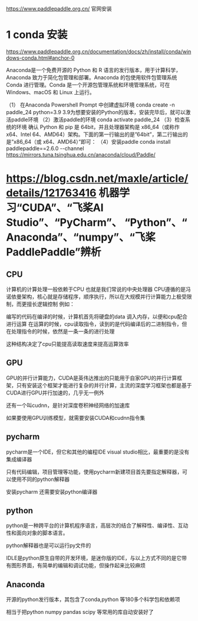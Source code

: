 https://www.paddlepaddle.org.cn/  官网安装

# 1 conda 安装
https://www.paddlepaddle.org.cn/documentation/docs/zh/install/conda/windows-conda.html#anchor-0

Anaconda是一个免费开源的 Python 和 R 语言的发行版本，用于计算科学，Anaconda 致力于简化包管理和部署。Anaconda 的包使用软件包管理系统 Conda 进行管理。Conda 是一个开源包管理系统和环境管理系统，可在 Windows、macOS 和 Linux 上运行。

（1） 在Anaconda Powershell Prompt 中创建虚拟环境
    conda create -n paddle_24 python=3.9
    3.9为想要安装的Python的版本，安装完毕后，就可以激活paddle环境
（2）激活paddle的环境
    conda activate paddle_24
（3）检查系统的环境
    确认 Python 和 pip 是 64bit，并且处理器架构是 x86_64（或称作 x64、Intel 64、AMD64）架构。下面的第一行输出的是”64bit”，第二行输出的是”x86_64（或 x64、AMD64）”即可：
（4）安装paddle
conda install paddlepaddle==2.6.0 --channel https://mirrors.tuna.tsinghua.edu.cn/anaconda/cloud/Paddle/

# https://blog.csdn.net/maxle/article/details/121763416  机器学习“CUDA”、“飞桨AI Studio”、“PyCharm”、 “Python”、“ Anaconda”、“numpy”、“飞桨PaddlePaddle”辨析

## CPU

计算机的计算处理一般依赖于CPU   也就是我们常说的中央处理器
CPU遵循的是冯诺依曼架构，核心就是存储程序，顺序执行，所以在大规模并行计算能力上极受限制，而更擅长逻辑控制
例如：

编写的代码在编译的时候，计算机首先将硬盘的data 调入内存，以便和cpu配合进行运算
在运算的时候，cpu读取指令，读到的是代码编译后的二进制指令，但在处理指令的时候，依然是一条一条的进行处理

这种结构决定了cpu只能提高读取速度来提高运算效率

## GPU

GPU的并行计算能力，CUDA是英伟达推出的只能用于自家GPU的并行计算框架，只有安装这个框架才能进行复杂的并行计算，主流的深度学习框架也都是基于CUDA进行GPU并行加速的，几乎无一例外

还有一个叫cudnn，是针对深度卷积神经网络的加速库

如果要使用GPU训练模型，就需要安装CUDA和cudnn指令集

## pycharm

pycharm是一个IDE，但它和其他的编程IDE  visual studio相比，最重要的是没有集成编译器

只有代码编辑，项目管理等功能，使用pycharm新建项目首先要指定解释器，可以使用不同的python解释器

安装pycharm  还需要安装python编译器

## python


python是一种跨平台的计算机程序语言，高层次的结合了解释性、编译性、互动性和面向对象的脚本语言。

python解释器也是可以运行py文件的

IDLE是python原生自带的开发环境，是迷你版的IDE，与以上方式不同的是它带有图形界面，有简单的编辑和调试功能，但操作起来比较麻烦

## Anaconda

开源的python发行版本，其包含了conda,python 等180多个科学包和依赖项

相当于把python  numpy pandas scipy 等常用的库自动安装好了
